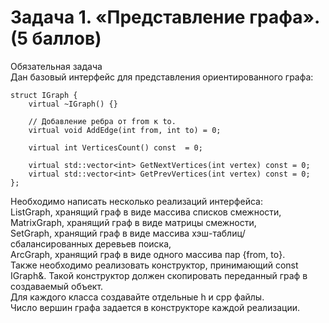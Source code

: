 # Задача 1. «Представление графа».(5 баллов)  
Обязательная задача  
Дан базовый интерфейс для представления ориентированного графа:  

	struct IGraph {  
		virtual ~IGraph() {}  
  
		// Добавление ребра от from к to.  
		virtual void AddEdge(int from, int to) = 0;  
	  
		virtual int VerticesCount() const  = 0;  
  
		virtual std::vector<int> GetNextVertices(int vertex) const = 0;  
		virtual std::vector<int> GetPrevVertices(int vertex) const = 0;  
	};  
  
Необходимо написать несколько реализаций интерфейса:  
ListGraph, хранящий граф в виде массива списков смежности,  
MatrixGraph, хранящий граф в виде матрицы смежности,  
SetGraph, хранящий граф в виде массива хэш-таблиц/сбалансированных деревьев поиска,  
ArcGraph, хранящий граф в виде одного массива пар {from, to}.  
Также необходимо реализовать конструктор, принимающий const IGraph&. Такой конструктор должен скопировать переданный граф в   создаваемый объект.  
Для каждого класса создавайте отдельные h и cpp файлы.  
Число вершин графа задается в конструкторе каждой реализации.  
